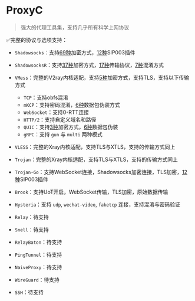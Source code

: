 # ProxyC

> 强大的代理工具集，支持几乎所有科学上网协议

✅完整的协议与选项支持：

+ `Shadowsocks`：支持[69种](./docs/ProxyObject/Shadowsocks.md#method)加密方式，[12种](./docs/ProxyObject/Shadowsocks.md#type)SIP003插件

+ `ShadowsocksR`：支持[37种](./docs/ProxyObject/ShadowsocksR.md#method)加密方式，[17种](./docs/ProxyObject/ShadowsocksR.md#protocol)传输协议，[7种](./docs/ProxyObject/ShadowsocksR.md#obfs)混淆方式

+ `VMess`：完整的V2ray内核适配，支持[5种](./docs/ProxyObject/VMess.md#method)加密方式，支持TLS，支持以下传输方式

  + `TCP`：支持obfs混淆
  + `mKCP`：支持密码混淆，[6种](./docs/ProxyObject/VMess.md#obfs-1)数据包伪装方式
  + `WebSocket`：支持0-RTT连接
  + `HTTP/2`：支持自定义域名和路径
  + `QUIC`：支持[3种](./docs/ProxyObject/VMess.md#method-1)加密方式，[6种](./docs/ProxyObject/VMess.md#obfs-2)数据包伪装
  + `gRPC`：支持 `gun` 与 `multi` 两种模式

+ `VLESS`：完整的Xray内核适配，支持TLS与XTLS，支持的传输方式同上

+ `Trojan`：完整的Xray内核适配，支持TLS与XTLS，支持的传输方式同上

+ `Trojan-Go`：支持WebSocket连接，Shadowsocks加密连接，TLS加密，[12种](./docs/ProxyObject/TrojanGo.md#type)SIP003插件

+ `Brook`：支持UoT开启，WebSocket传输，TLS加密，原始数据传输

+ `Hysteria`：支持 `udp`, `wechat-video`, `faketcp` 连接，支持混淆与密码验证

+ `Relay`：待支持

+ `Snell`：待支持

+ `RelayBaton`：待支持

+ `PingTunnel`：待支持

+ `NaiveProxy`：待支持

+ `WireGuard`：待支持

+ `SSH`：待支持
